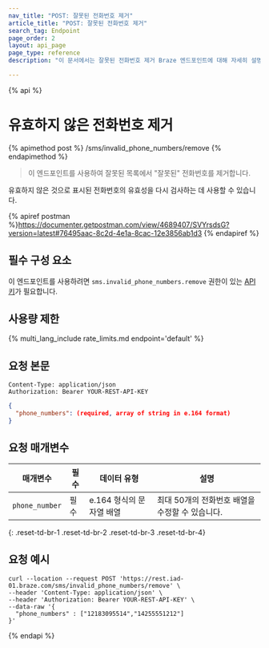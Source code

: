 ```yaml
---
nav_title: "POST: 잘못된 전화번호 제거"
article_title: "POST: 잘못된 전화번호 제거"
search_tag: Endpoint
page_order: 2
layout: api_page
page_type: reference
description: "이 문서에서는 잘못된 전화번호 제거 Braze 엔드포인트에 대해 자세히 설명합니다."

---
```

{% api %}
# 유효하지 않은 전화번호 제거
{% apimethod post %}
/sms/invalid_phone_numbers/remove
{% endapimethod %}

> 이 엔드포인트를 사용하여 잘못된 목록에서 "잘못된" 전화번호를 제거합니다. 

유효하지 않은 것으로 표시된 전화번호의 유효성을 다시 검사하는 데 사용할 수 있습니다.

{% apiref postman %}https://documenter.getpostman.com/view/4689407/SVYrsdsG?version=latest#76495aac-8c2d-4e1a-8cac-12e3856ab1d3 {% endapiref %}

## 필수 구성 요소

이 엔드포인트를 사용하려면 `sms.invalid_phone_numbers.remove` 권한이 있는 [API 키]({{site.baseurl}}/api/basics#rest-api-key/)가 필요합니다.

## 사용량 제한

{% multi_lang_include rate_limits.md endpoint='default' %}

## 요청 본문

```
Content-Type: application/json
Authorization: Bearer YOUR-REST-API-KEY
```

```json
{
  "phone_numbers": (required, array of string in e.164 format)
}
```

## 요청 매개변수

| 매개변수 | 필수 | 데이터 유형 | 설명 |
| ----------|-----------| ---------|------ |
| `phone_number` | 필수 | e.164 형식의 문자열 배열 | 최대 50개의 전화번호 배열을 수정할 수 있습니다. |
{: .reset-td-br-1 .reset-td-br-2 .reset-td-br-3  .reset-td-br-4}

## 요청 예시

```
curl --location --request POST 'https://rest.iad-01.braze.com/sms/invalid_phone_numbers/remove' \
--header 'Content-Type: application/json' \
--header 'Authorization: Bearer YOUR-REST-API-KEY' \
--data-raw '{
  "phone_numbers" : ["12183095514","14255551212"]
}'
```

{% endapi %}
